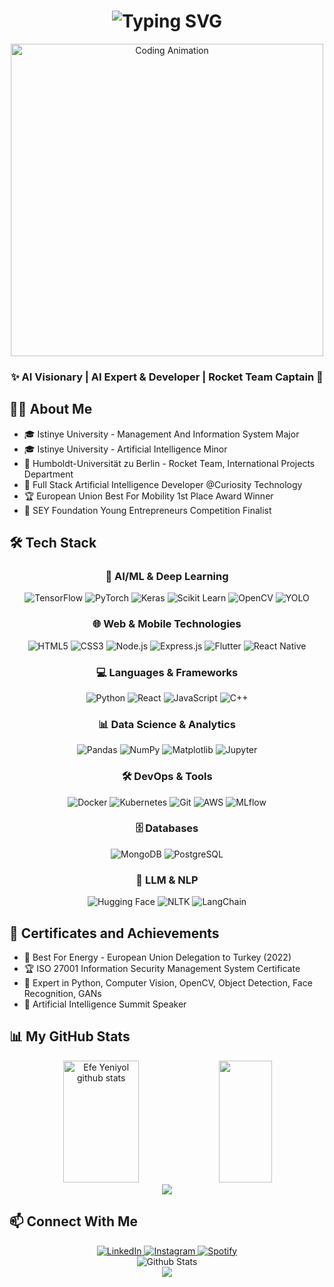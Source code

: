 <h1 align="center">
  <img src="https://readme-typing-svg.herokuapp.com?font=Fira+Code&weight=500&size=40&pause=1000&color=7134F7&center=true&vCenter=true&repeat=false&width=435&lines=Efe+Yeniyol" alt="Typing SVG" />
</h1>

<div align="center">
  <img src="https://media.giphy.com/media/qgQUggAC3Pfv687qPC/giphy.gif" width="500" alt="Coding Animation" />
</div>

<h3 align="center">✨ AI Visionary | AI Expert & Developer | Rocket Team Captain 🚀</h3>

## 👨‍💻 About Me
- 🎓 Istinye University - Management And Information System Major
- 🎓 Istinye University - Artificial Intelligence Minor
- 🔬 Humboldt-Universität zu Berlin - Rocket Team, International Projects Department
- 💼 Full Stack Artificial Intelligence Developer @Curiosity Technology
- 🏆 European Union Best For Mobility 1st Place Award Winner
- 🎯 SEY Foundation Young Entrepreneurs Competition Finalist

## 🛠 Tech Stack

<div align="center">

### 🤖 AI/ML & Deep Learning
![TensorFlow](https://img.shields.io/badge/TensorFlow-FF6F00?style=for-the-badge&logo=tensorflow&logoColor=white)
![PyTorch](https://img.shields.io/badge/PyTorch-EE4C2C?style=for-the-badge&logo=pytorch&logoColor=white)
![Keras](https://img.shields.io/badge/Keras-D00000?style=for-the-badge&logo=keras&logoColor=white)
![Scikit Learn](https://img.shields.io/badge/Scikit_Learn-F7931E?style=for-the-badge&logo=scikit-learn&logoColor=white)
![OpenCV](https://img.shields.io/badge/OpenCV-5C3EE8?style=for-the-badge&logo=opencv&logoColor=white)
![YOLO](https://img.shields.io/badge/YOLO-00FFFF?style=for-the-badge&logo=yolo&logoColor=black)

### 🌐 Web & Mobile Technologies
![HTML5](https://img.shields.io/badge/HTML5-E34F26?style=for-the-badge&logo=html5&logoColor=white)
![CSS3](https://img.shields.io/badge/CSS3-1572B6?style=for-the-badge&logo=css3&logoColor=white)
![Node.js](https://img.shields.io/badge/Node.js-43853D?style=for-the-badge&logo=node.js&logoColor=white)
![Express.js](https://img.shields.io/badge/Express.js-404D59?style=for-the-badge&logo=express&logoColor=white)
![Flutter](https://img.shields.io/badge/Flutter-02569B?style=for-the-badge&logo=flutter&logoColor=white)
![React Native](https://img.shields.io/badge/React_Native-20232A?style=for-the-badge&logo=react&logoColor=61DAFB)

### 💻 Languages & Frameworks
![Python](https://img.shields.io/badge/Python-14354C?style=for-the-badge&logo=python&logoColor=white)
![React](https://img.shields.io/badge/React-20232A?style=for-the-badge&logo=react&logoColor=61DAFB)
![JavaScript](https://img.shields.io/badge/JavaScript-F7DF1E?style=for-the-badge&logo=javascript&logoColor=black)
![C++](https://img.shields.io/badge/C++-00599C?style=for-the-badge&logo=cplusplus&logoColor=white)

### 📊 Data Science & Analytics
![Pandas](https://img.shields.io/badge/Pandas-150458?style=for-the-badge&logo=pandas&logoColor=white)
![NumPy](https://img.shields.io/badge/NumPy-013243?style=for-the-badge&logo=numpy&logoColor=white)
![Matplotlib](https://img.shields.io/badge/Matplotlib-11557c?style=for-the-badge&logo=python&logoColor=white)
![Jupyter](https://img.shields.io/badge/Jupyter-F37626?style=for-the-badge&logo=jupyter&logoColor=white)

### 🛠 DevOps & Tools
![Docker](https://img.shields.io/badge/Docker-2496ED?style=for-the-badge&logo=docker&logoColor=white)
![Kubernetes](https://img.shields.io/badge/Kubernetes-326CE5?style=for-the-badge&logo=kubernetes&logoColor=white)
![Git](https://img.shields.io/badge/Git-E44C30?style=for-the-badge&logo=git&logoColor=white)
![AWS](https://img.shields.io/badge/AWS-232F3E?style=for-the-badge&logo=amazon-aws&logoColor=white)
![MLflow](https://img.shields.io/badge/MLflow-0194E2?style=for-the-badge&logo=mlflow&logoColor=white)

### 🗄️ Databases
![MongoDB](https://img.shields.io/badge/MongoDB-47A248?style=for-the-badge&logo=mongodb&logoColor=white)
![PostgreSQL](https://img.shields.io/badge/PostgreSQL-316192?style=for-the-badge&logo=postgresql&logoColor=white)

### 🧠 LLM & NLP
![Hugging Face](https://img.shields.io/badge/Hugging_Face-FFD21E?style=for-the-badge&logo=huggingface&logoColor=black)
![NLTK](https://img.shields.io/badge/NLTK-154F5B?style=for-the-badge&logo=python&logoColor=white)
![LangChain](https://img.shields.io/badge/LangChain-3178C6?style=for-the-badge&logo=chainlink&logoColor=white)

</div>

## 🎯 Certificates and Achievements
- 🥇 Best For Energy - European Union Delegation to Turkey (2022)
- 🏆 ISO 27001 Information Security Management System Certificate
- 🌟 Expert in Python, Computer Vision, OpenCV, Object Detection, Face Recognition, GANs
- 🚀 Artificial Intelligence Summit Speaker

## 📊 My GitHub Stats
<div align="center">
  <img width="49%" height="195px" src="https://github-readme-stats-git-masterrstaa-rickstaa.vercel.app/api?username=efe-yeniyol&show_icons=true&count_private=true&hide_border=true&title_color=7134F7&icon_color=7134F7&text_color=c9d1d9&bg_color=0d1117" alt="Efe Yeniyol github stats" /> 
  <img width="41%" height="195px" src="https://github-readme-stats-git-masterrstaa-rickstaa.vercel.app/api/top-langs/?username=efe-yeniyol&layout=compact&hide_border=true&title_color=7134F7&text_color=c9d1d9&bg_color=0d1117" />
</div>

<!-- GitHub Streak Stats -->
<div align="center">
  <img src="https://github-readme-streak-stats.herokuapp.com/?user=efe-yeniyol&theme=radical&hide_border=true&background=0D1117&stroke=7134F7&fire=7134F7&currStreakNum=7134F7&ring=7134F7&currStreakLabel=7134F7&sideNums=7134F7&sideLabels=FFFFFF" />
</div>

## 📫 Connect With Me

<div align="center">
  
  <a href="https://linkedin.com/in/efeyeniyol" target="_blank">
    <img src="https://img.shields.io/badge/LINKEDIN-0077B5?style=for-the-badge&logo=linkedin&logoColor=white&labelColor=0077B5" alt="LinkedIn"/>
  </a>
  
  <a href="https://instagram.com/efeyeniyoll" target="_blank">
    <img src="https://img.shields.io/badge/INSTAGRAM-E4405F?style=for-the-badge&logo=instagram&logoColor=white&labelColor=E4405F" alt="Instagram"/>
  </a>
  
  <a href="https://open.spotify.com/user/p8e5jdbpk1me2hudourxzq07s" target="_blank">
    <img src="https://img.shields.io/badge/SPOTIFY-1DB954?style=for-the-badge&logo=spotify&logoColor=white&labelColor=1DB954" alt="Spotify"/>
  </a>

</div>

<div align="center">
  <img src="https://raw.githubusercontent.com/mayhemantt/mayhemantt/Update/svg/Bottom.svg" alt="Github Stats" />
</div>

<div align="center">
  <img src="https://capsule-render.vercel.app/api?type=waving&color=7134F7&height=120&section=footer"/>
</div>
